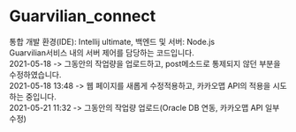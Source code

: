 # Guarvilian_connect
통합 개발 환경(IDE): Intellij ultimate, 백엔드 및 서버: Node.js</br>
Guarvilian서비스 내의 서버 제어를 담당하는 코드입니다.</br>
2021-05-18 -> 그동안의 작업량을 업로드하고, post메소드로 통제되지 않던 부분을 수정하였습니다.</br>
2021-05-18 13:48 -> 웹 페이지를 새롭게 수정적용하고, 카카오맵 API의 적용을 시도하는 중입니다. </br>
2021-05-21 11:32 -> 그동안의 작업량 업로드(Oracle DB 연동, 카카오맵 API 일부 수정) 
